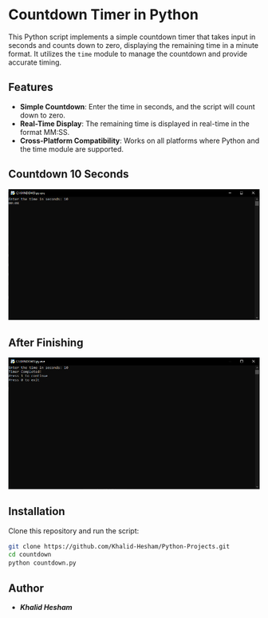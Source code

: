 # Countdown Timer in Python
This Python script implements a simple countdown timer that takes input in seconds and counts down to zero, displaying the remaining time in a minute format. It utilizes the `time` module to manage the countdown and provide accurate timing.

## Features
- **Simple Countdown**: Enter the time in seconds, and the script will count down to zero.
- **Real-Time Display**: The remaining time is displayed in real-time in the format MM:SS.
- **Cross-Platform Compatibility**: Works on all platforms where Python and the time module are supported.

## Countdown 10 Seconds
![alt text](count1.PNG)

## After Finishing
![alt text](count2.PNG)

## Installation
Clone this repository and run the script:
```bash
git clone https://github.com/Khalid-Hesham/Python-Projects.git
cd countdown
python countdown.py
```

## Author

- ***Khalid Hesham***
